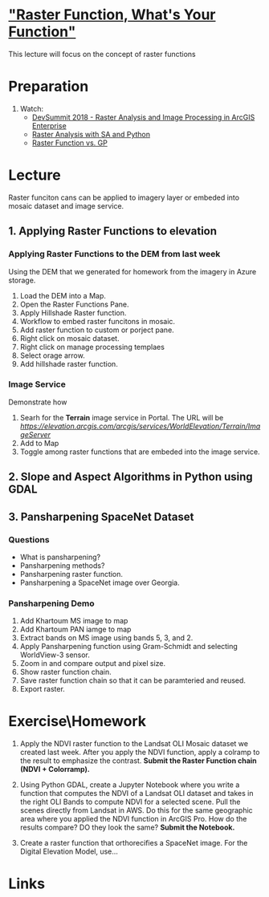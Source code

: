 # ["Raster Function, What's Your Function"](https://www.youtube.com/watch?v=RPoBE-E8VOc)
This lecture will focus on the concept of raster functions

# Preparation
1. Watch:
    - [DevSummit 2018 - Raster Analysis and Image Processing in ArcGIS Enterprise](https://www.esri.com/videos/watch?videoid=zgL7pcQgMbk) 
    - [Raster Analysis with SA and Python](https://www.esri.com/videos/watch?videoid=1jx5uRwLld8)
    - [Raster Function vs. GP](https://www.youtube.com/watch?v=a-lC8_0EyXU)

# Lecture
Raster funciton cans can be applied to imagery layer or embeded into mosaic dataset and image service.
## 1. Applying Raster Functions to elevation
### Applying Raster Functions to the DEM from last week
Using the DEM that we generated for homework from the imagery in Azure storage.
1. Load the DEM into a Map.
2. Open the Raster Functions Pane.
3. Apply Hillshade Raster function.
4. Workflow to embed raster funcitons in mosaic.
5. Add raster function to custom or porject pane.
6. Right click on mosaic dataset.
7. Right click on manage processing templaes
8. Select orage arrow.
9. Add hillshade raster function.

### Image Service
Demonstrate how
1. Searh for the **Terrain** image service in Portal. The URL will be *https://elevation.arcgis.com/arcgis/services/WorldElevation/Terrain/ImageServer*
2. Add to Map
3. Toggle among raster functions that are embeded into the image service.

## 2. Slope and Aspect Algorithms in Python using GDAL

## 3. Pansharpening SpaceNet Dataset
### Questions
- What is pansharpening?
- Pansharpening methods?
- Pansharpening raster function.
- Pansharpening a SpaceNet image over Georgia.

### Pansharpening Demo
1. Add Khartoum MS image to map
2. Add Khartoum PAN iamge to map
3. Extract bands on MS image using bands 5, 3, and 2.
4. Apply Pansharpening function using Gram-Schmidt and selecting WorldView-3 sensor.
5. Zoom in and compare output and pixel size.
6. Show raster function chain.
7. Save raster function chain so that it can be paramteried and reused.
8. Export raster.

# Exercise\Homework
1. Apply the NDVI raster function to the Landsat OLI Mosaic dataset we created last week. After you apply the NDVI function, apply a colramp to the result to emphasize the contrast. **Submit the Raster Function chain (NDVI + Colorramp).**

2. Using Python GDAL, create a Jupyter Notebook where you write a function that computes the NDVI of a Landsat OLI dataset and takes in the right OLI Bands to compute NDVI for a selected scene. Pull the scenes directly from Landsat in AWS. Do this for the same geographic area where you applied the NDVI function in ArcGIS Pro. How do the results compare? DO they look the same? **Submit the Notebook.**

3. Create a raster function that orthorecifies a SpaceNet image. For the Digital Elevation Model, use...


# Links

